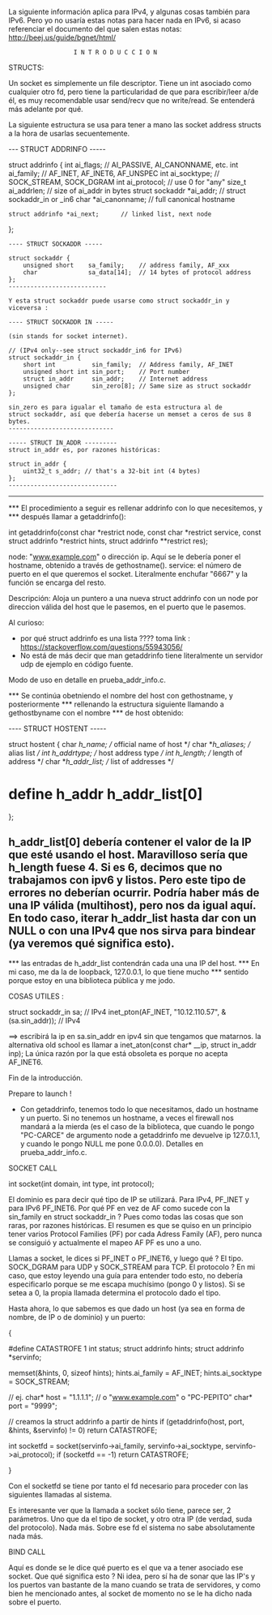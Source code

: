 La siguiente información aplica para IPv4, y algunas cosas también para IPv6.
Pero yo no usaría estas notas para hacer nada en IPv6, si acaso referenciar
el documento del que salen estas notas:
http://beej.us/guide/bgnet/html/

                      I N T R O D U C C I O N 

STRUCTS:

Un socket es simplemente un file descriptor. Tiene un int asociado como
cualquier otro fd, pero tiene la particularidad de que para
escribir/leer a/de él, es muy recomendable usar send/recv que no
write/read. Se entenderá más adelante por qué.

La siguiente estructura se usa para tener a mano las socket address 
structs a la hora de usarlas secuentemente.

--- STRUCT ADDRINFO -----

struct addrinfo {
    int              ai_flags;     // AI_PASSIVE, AI_CANONNAME, etc.
    int              ai_family;    // AF_INET, AF_INET6, AF_UNSPEC
    int              ai_socktype;  // SOCK_STREAM, SOCK_DGRAM
    int              ai_protocol;  // use 0 for "any"
    size_t           ai_addrlen;   // size of ai_addr in bytes
    struct sockaddr *ai_addr;      // struct sockaddr_in or _in6
    char            *ai_canonname; // full canonical hostname

    struct addrinfo *ai_next;      // linked list, next node
};

    ---- STRUCT SOCKADDR -----
    
    struct sockaddr {
        unsigned short    sa_family;    // address family, AF_xxx
        char              sa_data[14];  // 14 bytes of protocol address
    };
    ---------------------------

    Y esta struct sockaddr puede usarse como struct sockaddr_in y viceversa :

    ---- STRUCT SOCKADDR IN -----

    (sin stands for socket internet).

    // (IPv4 only--see struct sockaddr_in6 for IPv6)
    struct sockaddr_in {
        short int          sin_family;  // Address family, AF_INET
        unsigned short int sin_port;    // Port number
        struct in_addr     sin_addr;    // Internet address
        unsigned char      sin_zero[8]; // Same size as struct sockaddr
    };

    sin_zero es para igualar el tamaño de esta estructura al de 
    struct sockaddr, así que debería hacerse un memset a ceros de sus 8 bytes.
    -----------------------------

    ----- STRUCT IN_ADDR ---------
    struct in_addr es, por razones históricas:

    struct in_addr {
        uint32_t s_addr; // that's a 32-bit int (4 bytes)
    };
    ------------------------------

------------------- 

*** El procedimiento a seguir es rellenar addrinfo con lo que necesitemos, y
*** después llamar a getaddrinfo():

int getaddrinfo(const char *restrict node, const char *restrict service,
                const struct addrinfo *restrict hints,
                struct addrinfo **restrict res);

node: "www.example.com" o dirección ip. Aquí se le debería poner el
hostname, obtenido a través de gethostname().
service: el número de puerto en el que queremos el socket. Literalmente
enchufar "6667" y la función se encarga del resto.

Descripción: Aloja un puntero a una nueva struct addrinfo con un node por
direccion válida del host que le pasemos, en el puerto que le pasemos.

Al curioso:
 - por qué struct addrinfo es una lista ???? toma link :
    https://stackoverflow.com/questions/55943056/
 - No está de más decir que man getaddrinfo tiene literalmente un servidor
 udp de ejemplo en código fuente.

Modo de uso en detalle en prueba_addr_info.c.


*** Se continúa obetniendo el nombre del host con gethostname, y posteriormente
*** rellenando la estructura siguiente llamando a gethostbyname con el nombre
*** de host obtenido:

---- STRUCT HOSTENT -----

struct hostent {
    char  *h_name;            /* official name of host */
    char **h_aliases;         /* alias list */
    int    h_addrtype;        /* host address type */
    int    h_length;          /* length of address */
    char **h_addr_list;       /* list of addresses */
# define h_addr h_addr_list[0]
};

h_addr_list[0] debería contener el valor de la IP que esté usando el host.
Maravilloso sería que h_length fuese 4. Si es 6, decimos que no trabajamos 
con ipv6 y listos. Pero este tipo de errores no deberían ocurrir.
Podría haber más de una IP válida (multihost), pero nos da igual aquí.
En todo caso, iterar h_addr_list hasta dar con un NULL o con una IPv4
que nos sirva para bindear (ya veremos qué significa esto).
-------------------------

*** las entradas de h_addr_list contendrán cada una una IP del host.
*** En mi caso, me da la de loopback, 127.0.0.1, lo que tiene mucho 
*** sentido porque estoy en una biblioteca pública y me jodo.

COSAS UTILES :

struct sockaddr_in sa; // IPv4
inet_pton(AF_INET, "10.12.110.57", &(sa.sin_addr)); // IPv4

==> escribirá la ip en sa.sin_addr en ipv4 sin que tengamos que matarnos.
la alternativa old school es llamar a
inet_aton(const char* __ip, struct in_addr inp);
La única razón por la que está obsoleta es porque no acepta AF_INET6.

Fin de la introducción.


Prepare to launch !

- Con getaddrinfo, tenemos todo lo que necesitamos, dado un hostname
y un puerto. Si no tenemos un hostname, a veces el firewall nos mandará
a la mierda (es el caso de la biblioteca, que cuando le pongo "PC-CARCE"
de argumento node a getaddrinfo me devuelve ip 127.0.1.1, y cuando le
pongo NULL me pone 0.0.0.0). Detalles en prueba_addr_info.c.


SOCKET CALL

int socket(int domain, int type, int protocol);

El dominio es para decir qué tipo de IP se utilizará. Para IPv4, PF_INET y
para IPv6 PF_INET6. Por qué PF en vez de AF como sucede con la sin_family 
en struct sockaddr_in ? Pues como todas las cosas que son raras, por razones
históricas. El resumen es que se quiso en un principio tener varios 
Protocol Families (PF) por cada Adress Family (AF), pero nunca se consiguió
y actualmente el mapeo AF PF es uno a uno.

Llamas a socket, le dices si PF_INET o PF_INET6, y luego qué ? El tipo. 
SOCK_DGRAM para UDP y SOCK_STREAM para TCP. El protocolo ? En mi caso, que
estoy leyendo una guía para entender todo esto, no debería especificarlo
porque se me escapa muchísimo (pongo 0 y listos). Si se setea a 0, la propia
llamada determina el protocolo dado el tipo.

Hasta ahora, lo que sabemos es que dado un host (ya sea en forma de nombre, de IP
o de dominio) y un puerto:

{

#define CATASTROFE 1
int status;
struct addrinfo hints;
struct addrinfo *servinfo;

memset(&hints, 0, sizeof hints);
hints.ai_family = AF_INET;
hints.ai_socktype = SOCK_STREAM;

// ej.
char* host = "1.1.1.1"; // o "www.example.com" o "PC-PEPITO"
char* port = "9999";

// creamos la struct addrinfo a partir de hints 
if (getaddrinfo(host, port, &hints, &servinfo) != 0)
    return CATASTROFE;

int socketfd = socket(servinfo->ai_family, servinfo->ai_socktype, servinfo->ai_protocol);
if (socketfd == -1)
    return CATASTROFE;

}

Con el socketfd se tiene por tanto el fd necesario para proceder
con las siguientes llamadas al sistema.

Es interesante ver que la llamada a socket sólo tiene, 
parece ser, 2 parámetros. Uno que da el tipo de socket, y otro otra
IP (de verdad, suda del protocolo).
Nada más. Sobre ese fd el sistema no sabe absolutamente nada más.

BIND CALL

Aquí es donde se le dice qué puerto es el que va a tener asociado ese
socket. Que qué significa esto ? Ni idea, pero sí ha de sonar que
las IP's y los puertos van bastante de la mano cuando se trata de servidores,
y como bien he mencionado antes, al socket de momento no se le ha dicho
nada sobre el puerto.



